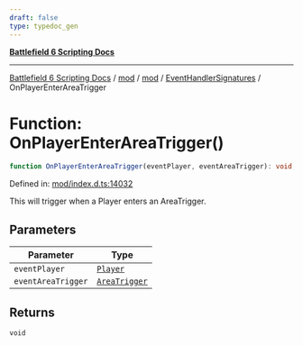 ```yaml
---
draft: false
type: typedoc_gen
---
```


[**Battlefield 6 Scripting Docs**](../../../../_index.md)

***

[Battlefield 6 Scripting Docs](../../../../_index.md) / [mod](../../../_index.md) / [mod](../../_index.md) / [EventHandlerSignatures](../_index.md) / OnPlayerEnterAreaTrigger

# Function: OnPlayerEnterAreaTrigger()

```ts
function OnPlayerEnterAreaTrigger(eventPlayer, eventAreaTrigger): void;
```

Defined in: [mod/index.d.ts:14032](https://github.com/battlefield-portal-community/portal-docs/blob/6d87e21c5922a3efb03c634dbe98e5fe6e797672/generators/santiago/mod/index.d.ts#L14032)

This will trigger when a Player enters an AreaTrigger.

## Parameters

| Parameter | Type |
| ------ | ------ |
| `eventPlayer` | [`Player`](../../Player/_index.md) |
| `eventAreaTrigger` | [`AreaTrigger`](../../AreaTrigger/_index.md) |

## Returns

`void`
